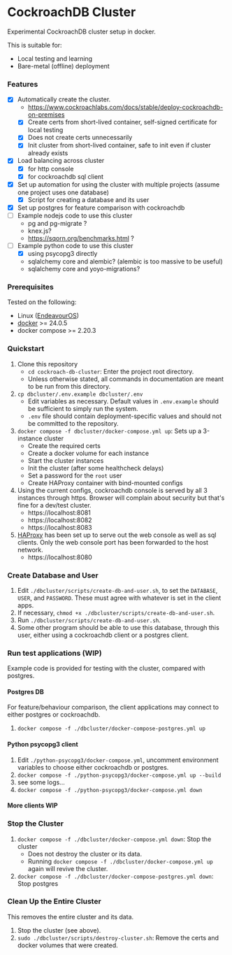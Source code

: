 # CockroachDB Cluster

Experimental CockroachDB cluster setup in docker.

This is suitable for:

* Local testing and learning
* Bare-metal (offline) deployment

### Features

- [x] Automatically create the cluster.
    * https://www.cockroachlabs.com/docs/stable/deploy-cockroachdb-on-premises
    - [x] Create certs from short-lived container, self-signed certificate for
          local testing
    - [x] Does not create certs unnecessarily
    - [x] Init cluster from short-lived container, safe to init even if cluster
          already exists
- [x] Load balancing across cluster
    - [x] for http console
    - [x] for cockroachdb sql client
- [x] Set up automation for using the cluster with multiple projects
      (assume one project uses one database)
    - [x] Script for creating a database and its user
- [x] Set up postgres for feature comparison with cockroachdb
- [ ] Example nodejs code to use this cluster
    - pg and pg-migrate ?
    - knex.js?
    - https://sqorn.org/benchmarks.html ?
- [ ] Example python code to use this cluster
    - [x] using psycopg3 directly
    - sqlalchemy core and alembic? (alembic is too massive to be useful)
    - sqlalchemy core and yoyo-migrations?

### Prerequisites

Tested on the following:
- Linux ([EndeavourOS](https://endeavouros.com/))
- [docker](https://www.docker.com/get-started/) >= 24.0.5
- docker compose >= 2.20.3

### Quickstart

1. Clone this repository
    - `cd cockroach-db-cluster`: Enter the project root directory.
    - Unless otherwise stated, all commands in documentation are meant to be
      run from this directory.
1. `cp dbcluster/.env.example dbcluster/.env`
    - Edit variables as necessary. Default values in `.env.example` should be
      sufficient to simply run the system.
    - `.env` file should contain deployment-specific values and should not be
      committed to the repository.
1. `docker compose -f dbcluster/docker-compose.yml up`: Sets up a 3-instance
    cluster
    - Create the required certs
    - Create a docker volume for each instance
    - Start the cluster instances
    - Init the cluster (after some healthcheck delays)
    - Set a password for the `root` user
    - Create HAProxy container with bind-mounted configs
1. Using the current configs, cockroachdb console is served by all 3 instances
   through https. Browser will complain about security but that's fine for a
   dev/test cluster.
    - https://localhost:8081
    - https://localhost:8082
    - https://localhost:8083
1. [HAProxy](http://docs.haproxy.org/2.8/intro.html) has been set up to serve
   out the web console as well as sql clients. Only the web console port has
   been forwarded to the host network.
    - https://localhost:8080

### Create Database and User

1. Edit `./dbcluster/scripts/create-db-and-user.sh`, to set the `DATABASE`, `USER`, and
  `PASSWORD`. These must agree with whatever is set in the client apps.
1. If necessary, `chmod +x ./dbcluster/scripts/create-db-and-user.sh`.
1. Run `./dbcluster/scripts/create-db-and-user.sh`.
1. Some other program should be able to use this database, through this user,
   either using a cockroachdb client or a postgres client.

### Run test applications (WIP)

Example code is provided for testing with the cluster, compared with postgres.

#### Postgres DB

For feature/behaviour comparison, the client applications may connect to either
postgres or cockroachdb.

1. `docker compose -f ./dbcluster/docker-compose-postgres.yml up`

#### Python psycopg3 client

1. Edit `./python-psycopg3/docker-compose.yml`, uncomment environment
   variables to choose either cockroachdb or postgres.
1. `docker compose -f ./python-psycopg3/docker-compose.yml up --build`
1. see some logs...
1. `docker compose -f ./python-psycopg3/docker-compose.yml down`

#### More clients WIP


### Stop the Cluster

1. `docker compose -f ./dbcluster/docker-compose.yml down`: Stop the cluster
    - Does not destroy the cluster or its data.
    - Running `docker compose -f ./dbcluster/docker-compose.yml up` again will revive the cluster.
1. `docker compose -f ./dbcluster/docker-compose-postgres.yml down`: Stop postgres

### Clean Up the Entire Cluster

This removes the entire cluster and its data.

1. Stop the cluster (see above).
1. `sudo ./dbcluster/scripts/destroy-cluster.sh`: Remove the certs and docker
   volumes that were created.
